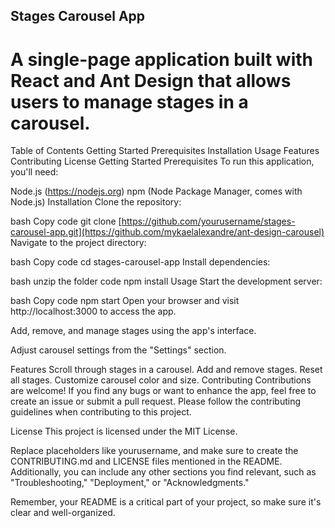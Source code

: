 ## Stages Carousel App
# A single-page application built with React and Ant Design that allows users to manage stages in a carousel.

Table of Contents
Getting Started
Prerequisites
Installation
Usage
Features
Contributing
License
Getting Started
Prerequisites
To run this application, you'll need:

Node.js (https://nodejs.org)
npm (Node Package Manager, comes with Node.js)
Installation
Clone the repository:

bash
Copy code
git clone [https://github.com/yourusername/stages-carousel-app.git](https://github.com/mykaelalexandre/ant-design-carousel)
Navigate to the project directory:

bash
Copy code
cd stages-carousel-app
Install dependencies:

bash
unzip the folder code
npm install
Usage
Start the development server:

bash
Copy code
npm start
Open your browser and visit http://localhost:3000 to access the app.

Add, remove, and manage stages using the app's interface.

Adjust carousel settings from the "Settings" section.

Features
Scroll through stages in a carousel.
Add and remove stages.
Reset all stages.
Customize carousel color and size.
Contributing
Contributions are welcome! If you find any bugs or want to enhance the app, feel free to create an issue or submit a pull request. Please follow the contributing guidelines when contributing to this project.

License
This project is licensed under the MIT License.

Replace placeholders like yourusername, and make sure to create the CONTRIBUTING.md and LICENSE files mentioned in the README. Additionally, you can include any other sections you find relevant, such as "Troubleshooting," "Deployment," or "Acknowledgments."

Remember, your README is a critical part of your project, so make sure it's clear and well-organized.

